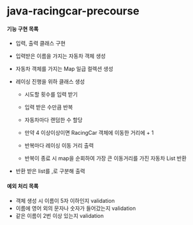 # java-racingcar-precourse

#### 기능 구현 목록

- 입력, 출력 클래스 구현

- 입력받은 이름을 가지는 자동차 객체 생성

- 자동차 객체를 가지는 Map 일급 컬렉션 생성

- 레이싱 진행을 위하 클래스 생성

  - 시도할 횟수를 입력 받기

  - 입력 받은 수만큼 반복

  - 자동차마다 랜덤한 수 할당

  - 만약 4 이상이상이면 RacingCar 객체에 이동한 거리에 + 1
  - 반복마다 레이싱 이동 거리 출력
  - 반복이 종료 시 map을 순회하여 가장 큰 이동거리를 가진 자동차 List 반환

- 반환 받은 list를 ,로 구분해 출력

#### 예외 처리 목록

- 객체 생성 시 이름이 5자 이하인지 validation
- 이름에 영어 외의 문자나 숫자가 들어갔는지 validation
- 같은 이름이 2번 이상 있는지 validation
